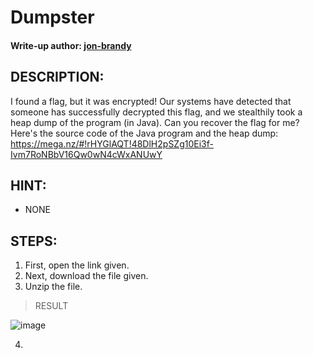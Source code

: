 # Dumpster
#### Write-up author: [jon-brandy](https://github.com/jon-brandy)
## DESCRIPTION:
I found a flag, but it was encrypted! Our systems have detected that someone has successfully decrypted this flag, 
and we stealthily took a heap dump of the program (in Java). Can you recover the flag for me? 
Here's the source code of the Java program and the heap dump: https://mega.nz/#!rHYGlAQT!48DlH2pSZg10Ei3f-Ivm7RoNBbV16Qw0wN4cWxANUwY
## HINT:
- NONE
## STEPS:
1. First, open the link given.
2. Next, download the file given.
3. Unzip the file.

> RESULT

![image](https://user-images.githubusercontent.com/70703371/196395795-1498fe3a-0b11-4a2c-b659-44526a700b0d.png)


4. 
